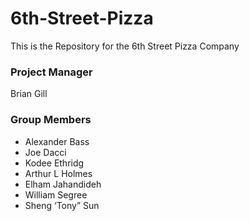 # 6th-Street-Pizza
This is the Repository for the 6th Street Pizza Company

### Project Manager
Brian Gill

### Group Members
- Alexander Bass
- Joe Dacci
- Kodee Ethridg
- Arthur L Holmes
- Elham Jahandideh
- William Segree
- Sheng ‘Tony” Sun



